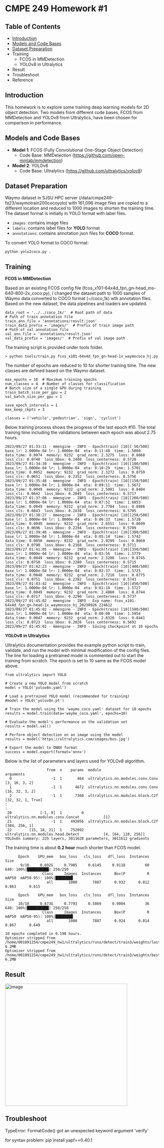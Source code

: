 # CMPE 249 Homework #1

## Table of Contents

- [Introduction](https://github.com/leehj825/cmpe249_hw1/edit/main/README.md#introduction)
- [Models and Code Bases](https://github.com/leehj825/cmpe249_hw1/edit/main/README.md#models-and-code-bases)
- [Dataset Preparation](https://github.com/leehj825/cmpe249_hw1/edit/main/README.md#dataset-preparation)
- Training
    - FCOS in MMDetection
    - YOLOv8 in Ultralytics
- Result
- Troubleshoot
- Reference

## Introduction
This homework is to explore some training deep learning models for 2D object detection. Two models from different code bases, FCOS from MMDetection and YOLOv8 from Ultralytics, have been chosen for comparison in performance.

## Models and Code Bases
- **Model 1**: FCOS (Fully Convolutional One-Stage Object Detection)
    - Code Base: MMDetection (https://github.com/open-mmlab/mmdetection)
- **Model 2**: YOLOv8
    - Code Base: Ultralytics (https://github.com/ultralytics/yolov8)

## Dataset Preparation
Waymo dataset in SJSU HPC server (/data/cmpe249-fa23/waymotrain200cocoyolo) with 161,096 image files are copied to a different location and reduced to 1000 images to shorten the training time. The dataset format is initially in YOLO format with label files.

- `images`: contains image files
- `labels`: contains label files for **YOLO** format
- `annotations`: contains annotation json files for **COCO** format.

To convert YOLO format to COCO format:
```
python yolo2coco.py .
```
## Training
**FCOS in MMDetection**

Based on an existing FCOS config file (fcos_x101-64x4d_fpn_gn-head_ms-640-800-2x_coco.py), I changed the dataset path to 1000 samples of Waymo data converted to COCO format (~/coco_1k) wth annotation files.  Based on the new dataset, the data pipelines and loaders are updated.  
```
data_root = '../../coco_1k/'  # Root path of data
# Path of train annotation file
train_ann_file = 'annotations/result.json'
train_data_prefix = 'images/'  # Prefix of train image path
# Path of val annotation file
val_ann_file = 'annotations/result.json'
val_data_prefix = 'images/'  # Prefix of val image path
```
The training script is provided under tools folder.
```
> python tools/train.py fcos_x101-64x4d_fpn_gn-head-1x_waymococo_hj.py
```
The number of epochs are reduced to 10 for shorter training time. The new classes are defined based on the Waymo dataset. 
```
max_epochs = 10  # Maximum training epochs
num_classes = 4  # Number of classes for classification
# Batch size of a single GPU during training
train_batch_size_per_gpu = 2
val_batch_size_per_gpu = 1

save_epoch_intervals = 1
max_keep_ckpts = 3

classes = ('vehicle','pedestrian', 'sign', 'cyclist')
```
Below training process shows the progress of the last epoch #10.  The total training time including the validations between each epoch was about 2.75 hours.
```
2023/09/27 01:33:11 - mmengine - INFO - Epoch(train) [10][ 50/500]  base_lr: 1.0000e-04 lr: 1.0000e-04  eta: 0:11:48  time: 1.5860  data_time: 0.0074  memory: 9232  grad_norm: 2.3275  loss: 0.8868  loss_cls: 0.0740  loss_bbox: 0.2408  loss_centerness: 0.5720
2023/09/27 01:34:30 - mmengine - INFO - Epoch(train) [10][100/500]  base_lr: 1.0000e-04 lr: 1.0000e-04  eta: 0:10:29  time: 1.5701  data_time: 0.0052  memory: 9232  grad_norm: 2.3272  loss: 0.8759  loss_cls: 0.0651  loss_bbox: 0.2352  loss_centerness: 0.5756
2023/09/27 01:35:48 - mmengine - INFO - Epoch(train) [10][150/500]  base_lr: 1.0000e-04 lr: 1.0000e-04  eta: 0:09:11  time: 1.5672  data_time: 0.0049  memory: 9232  grad_norm: 2.5081  loss: 0.8404  loss_cls: 0.0642  loss_bbox: 0.2045  loss_centerness: 0.5717
2023/09/27 01:37:08 - mmengine - INFO - Epoch(train) [10][200/500]  base_lr: 1.0000e-04 lr: 1.0000e-04  eta: 0:07:52  time: 1.6053  data_time: 0.0049  memory: 9232  grad_norm: 2.7784  loss: 0.8986  loss_cls: 0.0843  loss_bbox: 0.2438  loss_centerness: 0.5705
2023/09/27 01:38:27 - mmengine - INFO - Epoch(train) [10][250/500]  base_lr: 1.0000e-04 lr: 1.0000e-04  eta: 0:06:33  time: 1.5728  data_time: 0.0049  memory: 9232  grad_norm: 2.6551  loss: 0.8699  loss_cls: 0.0696  loss_bbox: 0.2294  loss_centerness: 0.5709
2023/09/27 01:39:46 - mmengine - INFO - Epoch(train) [10][300/500]  base_lr: 1.0000e-04 lr: 1.0000e-04  eta: 0:05:14  time: 1.5742  data_time: 0.0050  memory: 9232  grad_norm: 2.9299  loss: 0.8669  loss_cls: 0.0790  loss_bbox: 0.2168  loss_centerness: 0.5711
2023/09/27 01:41:05 - mmengine - INFO - Epoch(train) [10][350/500]  base_lr: 1.0000e-04 lr: 1.0000e-04  eta: 0:03:56  time: 1.5779  data_time: 0.0049  memory: 9232  grad_norm: 2.5208  loss: 0.8745  loss_cls: 0.0750  loss_bbox: 0.2280  loss_centerness: 0.5715
2023/09/27 01:42:23 - mmengine - INFO - Epoch(train) [10][400/500]  base_lr: 1.0000e-04 lr: 1.0000e-04  eta: 0:02:37  time: 1.5725  data_time: 0.0048  memory: 9232  grad_norm: 2.7218  loss: 0.8775  loss_cls: 0.0751  loss_bbox: 0.2282  loss_centerness: 0.5743
2023/09/27 01:43:42 - mmengine - INFO - Epoch(train) [10][450/500]  base_lr: 1.0000e-04 lr: 1.0000e-04  eta: 0:01:18  time: 1.5727  data_time: 0.0049  memory: 9232  grad_norm: 2.4860  loss: 0.8744  loss_cls: 0.0717  loss_bbox: 0.2290  loss_centerness: 0.5737
2023/09/27 01:45:02 - mmengine - INFO - Exp name: fcos_x101-64x4d_fpn_gn-head-1x_waymococo_hj_20230926_224612
2023/09/27 01:45:02 - mmengine - INFO - Epoch(train) [10][500/500]  base_lr: 1.0000e-04 lr: 1.0000e-04  eta: 0:00:00  time: 1.5954  data_time: 0.0047  memory: 9232  grad_norm: 2.8320  loss: 0.8441  loss_cls: 0.0723  loss_bbox: 0.2026  loss_centerness: 0.5692
2023/09/27 01:45:02 - mmengine - INFO - Saving checkpoint at 10 epochs
```

**YOLOv8 in Ultralytics**

Ultralytics documentation provides the example python script to train, validate, and run the model with minimal modification of the config files. The line for loading a pretrained model is commented out to start the training from scratch.  The epoch is set to 10 same as the FCOS model above.

```
from ultralytics import YOLO

# Create a new YOLO model from scratch
model = YOLO('yolov8n.yaml')

# Load a pretrained YOLO model (recommended for training)
#model = YOLO('yolov8n.pt')

# Train the model using the 'waymo_coco.yaml' dataset for 10 epochs
results = model.train(data='waymo_coco.yaml', epochs=10)

# Evaluate the model's performance on the validation set
results = model.val()

# Perform object detection on an image using the model
results = model('https://ultralytics.com/images/bus.jpg')

# Export the model to ONNX format
success = model.export(format='onnx')
```
Below is the list of parameters and layers used for YOLOv8 algorithm. 
```
                   from  n    params  module                                       arguments                     
  0                  -1  1       464  ultralytics.nn.modules.conv.Conv             [3, 16, 3, 2]                 
  1                  -1  1      4672  ultralytics.nn.modules.conv.Conv             [16, 32, 3, 2]                
  2                  -1  1      7360  ultralytics.nn.modules.block.C2f             [32, 32, 1, True]             
:                          
:          
 20             [-1, 9]  1         0  ultralytics.nn.modules.conv.Concat           [1]                           
 21                  -1  1    493056  ultralytics.nn.modules.block.C2f             [384, 256, 1]                 
 22        [15, 18, 21]  1    752092  ultralytics.nn.modules.head.Detect           [4, [64, 128, 256]]           
YOLOv8n summary: 225 layers, 3011628 parameters, 3011612 gradients
```
The training time is about **0.2 hour** much shorter than FCOS model.
```
      Epoch    GPU_mem   box_loss   cls_loss   dfl_loss  Instances       Size
       9/10     0.692G     0.7905     0.6145     0.9118         60        640: 100%|██████████| 250/250
                 Class     Images  Instances      Box(P          R      mAP50  mAP50-95): 100%|████████
                   all       1000       7887      0.932      0.812      0.863      0.615

      Epoch    GPU_mem   box_loss   cls_loss   dfl_loss  Instances       Size
      10/10     0.673G     0.7793     0.5869     0.9004         36        640: 100%|██████████| 250/250
                 Class     Images  Instances      Box(P          R      mAP50  mAP50-95): 100%|████████
                   all       1000       7887      0.924      0.814      0.867      0.649

10 epochs completed in 0.198 hours.
Optimizer stripped from /home/001891254/cmpe249_hw1/ultralytics/runs/detect/train3/weights/last.pt, 6.2MB
Optimizer stripped from /home/001891254/cmpe249_hw1/ultralytics/runs/detect/train3/weights/best.pt, 6.2MB
```
## Result


<img width="400" alt="image" src="https://github.com/leehj825/cmpe249_hw1/assets/21224335/6d4c3f9f-3858-447d-a47d-0473a0fb2be1">


## Troubleshoot
TypeError: FormatCode() got an unexpected keyword argument 'verify'

for syntax problem: pip install yapf==0.40.1

